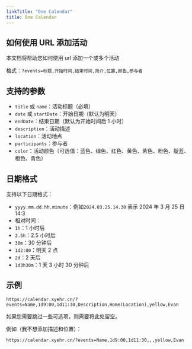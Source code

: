 ```yaml
---
linkTitle: "One Calendar"
title: One Calendar
---
```


## 如何使用 URL 添加活动

本文档将帮助您如何使用 url 添加一个或多个活动

格式：`?events=标题,开始时间,结束时间,简介,位置,颜色,参与者`

## 支持的参数

- `title` 或 `name`：活动标题（必填）
- `date` 或 `startDate`：开始日期（默认为明天）
- `endDate`：结束日期（默认为开始时间后 1 小时）
- `description`：活动描述
- `location`：活动地点
- `participants`：参与者
- `color`：活动颜色（可选值：蓝色、绿色、红色、黄色、紫色、粉色、靛蓝、橙色、青色）

## 日期格式

支持以下日期格式：

- `yyyy.mm.dd.hh.minute`：例如`2024.03.25.14.30` 表示 2024 年 3 月 25 日 14:3
- 相对时间：
- `1h`：1 小时后
- `2.5h`：2.5 小时后
- `30m`：30 分钟后
- `1d2:00`：明天 2 点
- `2d`：2 天后
- `1d3h30m`：1 天 3 小时 30 分钟后

## 示例

```
https://calendar.xyehr.cn/?events=Name,1d9:00,1d11:30,Description,Home(Location),yellow,Evan
```

如果您需要跳过一些可选项，则需要将此处留空。

例如（我不想添加描述和位置）：

```
https://calendar.xyehr.cn/?events=Name,1d9:00,1d11:30,,,yellow,Evan
```
